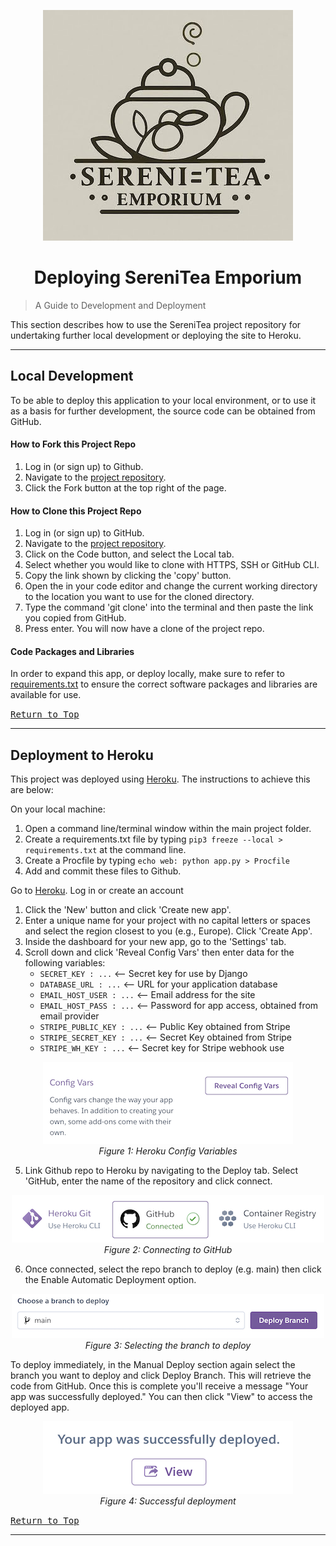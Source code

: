 <p align="center">
  <img src="images/serenitea_emporium_small.jpg" alt="SereniTea Emporium Company Logo">
</p>

<h1 align="center">Deploying SereniTea Emporium</h1>

> A Guide to Development and Deployment

This section describes how to use the SereniTea project repository for undertaking further local development or deploying the site to Heroku.

- - -

## Local Development

To be able to deploy this application to your local environment, or to use it as a basis for further development, the source code can be obtained from GitHub.

#### How to Fork this Project Repo
1. Log in (or sign up) to Github.
2. Navigate to the [project repository](https://github.com/mikiburgess/MP4-SereniTea).
3. Click the Fork button at the top right of the page.

#### How to Clone this Project Repo
1. Log in (or sign up) to GitHub.
2. Navigate to the [project repository](https://github.com/mikiburgess/MP4-SereniTea).
3. Click on the Code button, and select the Local tab.
4. Select whether you would like to clone with HTTPS, SSH or GitHub CLI.
5. Copy the link shown by clicking the 'copy' button.
6. Open the  in your code editor and change the current working directory to the location you want to use for the cloned directory.
7. Type the command 'git clone' into the terminal and then paste the link you copied from GitHub. 
8. Press enter. You will now have a clone of the project repo.

#### Code Packages and Libraries
In order to expand this app, or deploy locally, make sure to refer to [requirements.txt](../requirements.txt) to ensure the correct software packages and libraries are available for use.

<kbd>[Return to Top](#Deploying-SereniTea-Emporium)</kbd>

- - -

## Deployment to Heroku
This project was deployed using [Heroku](https://www.heroku.com/). The instructions to achieve this are below:

On your local machine:
1. Open a command line/terminal window within the main project folder. 
2. Create a requirements.txt file by typing `pip3 freeze --local > requirements.txt` at the command line. 
3. Create a Procfile by typing `echo web: python app.py > Procfile` 
4. Add and commit these files to Github.

Go to [Heroku](https://www.heroku.com/). Log in or create an account
1. Click the 'New' button and click 'Create new app'.
2. Enter a unique name for your project with no capital letters or spaces and select the region closest to you (e.g., Europe). Click 'Create App'.
3. Inside the dashboard for your new app, go to the 'Settings' tab. 
4. Scroll down and click 'Reveal Config Vars' then enter data for the following variables:
    - `SECRET_KEY : ...`  <-- Secret key for use by Django
    - `DATABASE_URL : ...`  <-- URL for your application database
    - `EMAIL_HOST_USER : ...`  <-- Email address for the site
    - `EMAIL_HOST_PASS : ...`  <-- Password for app access, obtained from email provider
    - `STRIPE_PUBLIC_KEY : ...`  <-- Public Key obtained from Stripe
    - `STRIPE_SECRET_KEY : ...`  <-- Secret Key obtained from Stripe
    - `STRIPE_WH_KEY : ...`  <-- Secret key for Stripe webhook use

<p align="center">
    <img src="deployment/heroku-config-vars.png" alt="Heroku config variables">
<br>
<em>Figure 1: Heroku Config Variables</em>
</p>


5. Link Github repo to Heroku by navigating to the Deploy tab. Select 'GitHub, enter the name of the repository and click connect. 

<p align="center">
    <img src="deployment/heroku-connect-to-github.png" alt="Connecting to GitHub">
<br>
<em>Figure 2: Connecting to GitHub</em>
</p>

6. Once connected, select the repo branch to deploy (e.g. main) then click the Enable Automatic Deployment option.

<p align="center">
    <img src="deployment/heroku-deploy-branch.png" alt="Deployment branch">
<br>
<em>Figure 3: Selecting the branch to deploy</em>
</p>

To deploy immediately, in the Manual Deploy section again select the branch you want to deploy and click Deploy Branch. This will retrieve the code from GitHub. Once this is complete you'll receive a message "Your app was successfully deployed." You can then click "View" to access the deployed app.

<p align="center">
    <img src="deployment/heroku-app-deployed.png" alt="Successful deployment">
<br>
<em>Figure 4: Successful deployment</em>
</p>

<kbd>[Return to Top](#Deploying-SereniTea-Emporium)</kbd>

- - -
